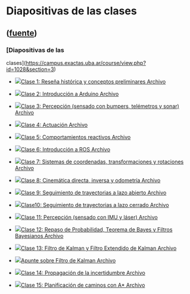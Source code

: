 # Diapositivas de las clases
([fuente](https://campus.exactas.uba.ar/course/view.php?id=1028&section=3))
---
### [Diapositivas de las
clases](https://campus.exactas.uba.ar/course/view.php?id=1028&section=3)

  - [![ ](https://campus.exactas.uba.ar/theme/image.php/aardvark/core/1524752928/f/pdf-24)Clase 1: Reseña histórica y conceptos preliminares Archivo](https://campus.exactas.uba.ar/mod/resource/view.php?id=60030)

  - [![ ](https://campus.exactas.uba.ar/theme/image.php/aardvark/core/1524752928/f/pdf-24)Clase 2: Introducción a Arduino Archivo](https://campus.exactas.uba.ar/mod/resource/view.php?id=60072)

  - [![ ](https://campus.exactas.uba.ar/theme/image.php/aardvark/core/1524752928/f/pdf-24)Clase 3: Percepción (sensado con bumpers, telémetros y sonar) Archivo](https://campus.exactas.uba.ar/mod/resource/view.php?id=60310)

  - [![ ](https://campus.exactas.uba.ar/theme/image.php/aardvark/core/1524752928/f/pdf-24)Clase 4: Actuación Archivo](https://campus.exactas.uba.ar/mod/resource/view.php?id=60424)

  - [![ ](https://campus.exactas.uba.ar/theme/image.php/aardvark/core/1524752928/f/pdf-24)Clase 5: Comportamientos reactivos Archivo](https://campus.exactas.uba.ar/mod/resource/view.php?id=60522)

  - [![ ](https://campus.exactas.uba.ar/theme/image.php/aardvark/core/1524752928/f/pdf-24)Clase 6: Introducción a ROS Archivo](https://campus.exactas.uba.ar/mod/resource/view.php?id=60823)

  - [![ ](https://campus.exactas.uba.ar/theme/image.php/aardvark/core/1524752928/f/pdf-24)Clase 7: Sistemas de coordenadas, transformaciones y rotaciones Archivo](https://campus.exactas.uba.ar/mod/resource/view.php?id=61058)

  - [![ ](https://campus.exactas.uba.ar/theme/image.php/aardvark/core/1524752928/f/pdf-24)Clase 8: Cinemática directa, inversa y odometría Archivo](https://campus.exactas.uba.ar/mod/resource/view.php?id=61059)

  - [![ ](https://campus.exactas.uba.ar/theme/image.php/aardvark/core/1524752928/f/pdf-24)Clase 9: Seguimiento de trayectorias a lazo abierto Archivo](https://campus.exactas.uba.ar/mod/resource/view.php?id=61337)

  - [![ ](https://campus.exactas.uba.ar/theme/image.php/aardvark/core/1524752928/f/pdf-24)Clase10: Seguimiento de trayectorias a lazo cerrado Archivo](https://campus.exactas.uba.ar/mod/resource/view.php?id=61960)

  - [![ ](https://campus.exactas.uba.ar/theme/image.php/aardvark/core/1524752928/f/pdf-24)Clase 11: Percepción (sensado con IMU y láser) Archivo](https://campus.exactas.uba.ar/mod/resource/view.php?id=62035)

  - [![ ](https://campus.exactas.uba.ar/theme/image.php/aardvark/core/1524752928/f/pdf-24)Clase 12: Repaso de Probabilidad, Teorema de Bayes y Filtros Bayesianos Archivo](https://campus.exactas.uba.ar/mod/resource/view.php?id=62213)

  - [![ ](https://campus.exactas.uba.ar/theme/image.php/aardvark/core/1524752928/f/pdf-24)Clase 13: Filtro de Kalman y Filtro Extendido de Kalman Archivo](https://campus.exactas.uba.ar/mod/resource/view.php?id=62501)

  - [![ ](https://campus.exactas.uba.ar/theme/image.php/aardvark/core/1524752928/f/pdf-24)Apunte sobre Filtro de Kalman Archivo](https://campus.exactas.uba.ar/mod/resource/view.php?id=62504)

  - [![ ](https://campus.exactas.uba.ar/theme/image.php/aardvark/core/1524752928/f/pdf-24)Clase 14: Propagación de la incertidumbre Archivo](https://campus.exactas.uba.ar/mod/resource/view.php?id=62586)

  - [![ ](https://campus.exactas.uba.ar/theme/image.php/aardvark/core/1524752928/f/pdf-24)Clase 15: Planificación de caminos con A* Archivo](https://campus.exactas.uba.ar/mod/resource/view.php?id=62948)

